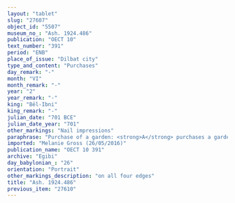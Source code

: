```yaml
---
layout: "tablet"
slug: "27607"
object_id: "5507"
museum_no_: "Ash. 1924.486"
publication: "OECT 10"
text_number: "391"
period: "ENB"
place_of_issue: "Dilbat city"
type_and_content: "Purchases"
day_remark: "-"
month: "VI"
month_remark: "-"
year: "2"
year_remark: "-"
king: "Bēl-Ibni"
king_remark: "-"
julian_date: "701 BCE"
julian_date_year: "701"
other_markings: "Nail impressions"
paraphrase: "Purchase of a garden: <strong>A</strong> purchases a garden for 24.5 shekels of silver from <strong>B</strong>. The sold garden forms part of the <em>han&scaron;&ucirc;</em>-land of <strong>C</strong>. It borders on the Lagamal Canal (<em>Harru-&scaron;a-Lagamal</em>) and the royal road (<em>harrān &scaron;arri</em>) as well as on the properties of <strong>D<sub>1</sub></strong> and <strong>D<sub>2</sub></strong>. 2 witnesses and the scribe, also described as writers of the sealed tablet (<em>&scaron;āṭir kunukki</em>). This is a retroact for Marduk-&scaron;āpik-zēri//Egibi.<br /> &nbsp;<br /> <strong>A</strong> = Mukīn-zēri//Basia; <strong>B</strong> = Ura&scaron;-lēˀi//&Scaron;āpiku; <strong>C</strong> = Iddina//Zākiru; <strong>D<sub>1</sub></strong> = Ubār/Ura&scaron;-iddin; <strong>D<sub>2</sub></strong> = Ammēni-ilī/Nanāya; Scribe = Rēmūtu/Ura&scaron;-ibni<br /> &nbsp;"
imported: "Melanie Gross (26/05/2016)"
publication_name: "OECT 10 391"
archive: "Egibi"
day_babylonian_: "26"
orientation: "Portrait"
other_markings_description: "on all four edges"
title: "Ash. 1924.486"
previous_item: "27610"
---
```

